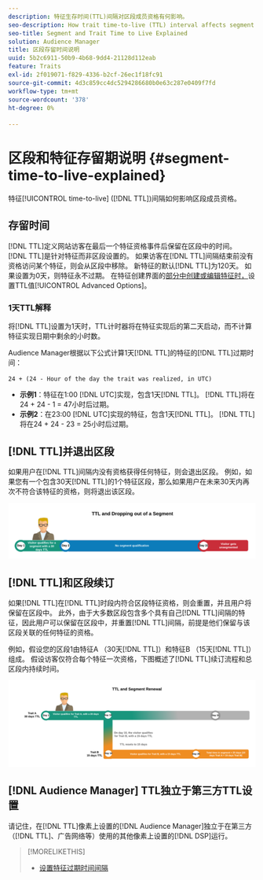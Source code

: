 ```yaml
---
description: 特征生存时间(TTL)间隔对区段成员资格有何影响。
seo-description: How trait time-to-live (TTL) interval affects segment membership.
seo-title: Segment and Trait Time to Live Explained
solution: Audience Manager
title: 区段存留时间说明
uuid: 5b2c6911-50b9-4b68-9dd4-21128d112eab
feature: Traits
exl-id: 2f019071-f829-4336-b2cf-26ec1f18fc91
source-git-commit: 4d3c859cc4dc5294286680b0e63c287e0409f7fd
workflow-type: tm+mt
source-wordcount: '378'
ht-degree: 0%

---
```


# 区段和特征存留期说明 {#segment-time-to-live-explained}

特征[!UICONTROL time-to-live] ([!DNL TTL])间隔如何影响区段成员资格。

<!-- segment-ttl-explained.xml -->

## 存留时间

[!DNL TTL]定义网站访客在最后一个特征资格事件后保留在区段中的时间。 [!DNL TTL]是针对特征而非区段设置的。 如果访客在[!DNL TTL]间隔结束前没有资格访问某个特征，则会从区段中移除。 新特征的默认[!DNL TTL]为120天。 如果设置为0天，则特征永不过期。 在特征创建界面的[部分中创建或编辑特征时，](../../features/traits/create-onboarded-rule-based-traits.md#set-expiration-interval)设置TTL值[!UICONTROL Advanced Options]。

### 1天TTL解释

将[!DNL TTL]设置为1天时，TTL计时器将在特征实现后的第二天启动，而不计算特征实现日期中剩余的小时数。

Audience Manager根据以下公式计算1天[!DNL TTL]的特征的[!DNL TTL]过期时间：

`24 + (24 - Hour of the day the trait was realized, in UTC)`

* **示例1**：特征在1:00 [!DNL UTC]实现，包含1天[!DNL TTL]。 [!DNL TTL]将在24 + 24 - 1 = 47小时后过期。
* **示例2**：在23:00 [!DNL UTC]实现的特征，包含1天[!DNL TTL]。 [!DNL TTL]将在24 + 24 - 23 = 25小时后过期。

## [!DNL TTL]并退出区段

如果用户在[!DNL TTL]间隔内没有资格获得任何特征，则会退出区段。 例如，如果您有一个包含30天[!DNL TTL]的1个特征区段，那么如果用户在未来30天内再次不符合该特征的资格，则将退出该区段。

![](assets/ttl-explained.png)

## [!DNL TTL]和区段续订

如果[!DNL TTL]在[!DNL TTL]时段内符合区段特征资格，则会重置，并且用户将保留在区段中。 此外，由于大多数区段包含多个具有自己[!DNL TTL]间隔的特征，因此用户可以保留在区段中，并重置[!DNL TTL]间隔，前提是他们保留与该区段关联的任何特征的资格。

例如，假设您的区段1由特征A （30天[!DNL TTL]）和特征B （15天[!DNL TTL]）组成。 假设访客仅符合每个特征一次资格，下图概述了[!DNL TTL]续订流程和总区段内持续时间。

![](assets/ttl-renewal.png)

## [!DNL Audience Manager] TTL独立于第三方TTL设置

请记住，在[!DNL TTL]像素上设置的[!DNL Audience Manager]独立于在第三方（[!DNL TTL]、广告网络等）使用的其他像素上设置的[!DNL DSP]运行。

>[!MORELIKETHIS]
>
>* [设置特征过期时间间隔](../../features/traits/create-onboarded-rule-based-traits.md#set-expiration-interval)
